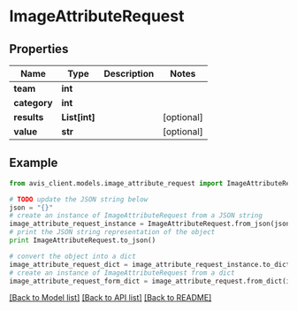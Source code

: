 # ImageAttributeRequest


## Properties

Name | Type | Description | Notes
------------ | ------------- | ------------- | -------------
**team** | **int** |  | 
**category** | **int** |  | 
**results** | **List[int]** |  | [optional] 
**value** | **str** |  | [optional] 

## Example

```python
from avis_client.models.image_attribute_request import ImageAttributeRequest

# TODO update the JSON string below
json = "{}"
# create an instance of ImageAttributeRequest from a JSON string
image_attribute_request_instance = ImageAttributeRequest.from_json(json)
# print the JSON string representation of the object
print ImageAttributeRequest.to_json()

# convert the object into a dict
image_attribute_request_dict = image_attribute_request_instance.to_dict()
# create an instance of ImageAttributeRequest from a dict
image_attribute_request_form_dict = image_attribute_request.from_dict(image_attribute_request_dict)
```
[[Back to Model list]](../README.md#documentation-for-models) [[Back to API list]](../README.md#documentation-for-api-endpoints) [[Back to README]](../README.md)


